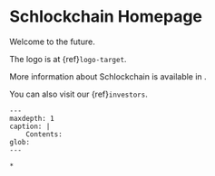 # Schlockchain Homepage

Welcome to the future.

The logo is at {ref}`logo-target`.

More information about Schlockchain is available in [](about_us).

You can also visit our {ref}`investors`.
<!-- 
```{toctree}
:maxdepth: 2
:caption: "Contents:"

about_us
``` -->
```{toctree}
---
maxdepth: 1
caption: |
    Contents:
glob:
---

*
```
